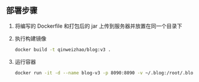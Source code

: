 ## 部署步骤

1. 将编写的 Dockerfile 和打包后的 jar 上传到服务器并放置在同一个目录下

2. 执行构建镜像

   ```sh
   docker build -t qinweizhao/blog:v3 .
   ```

3. 运行容器

   ```sh
   docker run -it -d --name blog-v3 -p 8090:8090 -v ~/.blog:/root/.blog --restart=unless-stopped qinweizhao/blog:v3
   ```

   